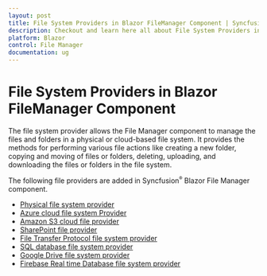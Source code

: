 ```yaml
---
layout: post
title: File System Providers in Blazor FileManager Component | Syncfusion
description: Checkout and learn here all about File System Providers in Syncfusion Blazor FileManager component and more.
platform: Blazor
control: File Manager
documentation: ug
---
```


# File System Providers in Blazor FileManager Component

The file system provider allows the File Manager component to manage the files and folders in a physical or cloud-based file system. It provides the methods for performing various file actions like creating a new folder, copying and moving of files or folders, deleting, uploading, and downloading the files or folders in the file system.

The following file providers are added in Syncfusion<sup style="font-size:70%">&reg;</sup> Blazor File Manager component.

* [Physical file system provider](https://blazor.syncfusion.com/documentation/file-manager/ASP-NET-Core-file-system-provider)
* [Azure cloud file system Provider](https://blazor.syncfusion.com/documentation/file-manager/ASP-NET-Core-Azure-cloud-file-system-provider)
* [Amazon S3 cloud file provider](https://blazor.syncfusion.com/documentation/file-manager/ASP-NET-Core-Amazon-S3-cloud-file-provider)
* [SharePoint file provider](https://blazor.syncfusion.com/documentation/file-manager/ASP-NET-Core-SharePoint-file-provider)
* [File Transfer Protocol file system provider](https://blazor.syncfusion.com/documentation/file-manager/File-Transfer-Protocol-file-system-provider)
* [SQL database file system provider](https://blazor.syncfusion.com/documentation/file-manager/SQL-database-file-system-provider)
* [Google Drive file system provider](https://blazor.syncfusion.com/documentation/file-manager/Google-Drive-file-system-provider)
* [Firebase Real time Database file system provider](https://blazor.syncfusion.com/documentation/file-manager/Firebase-Real-time-Database-file-system-provider)
